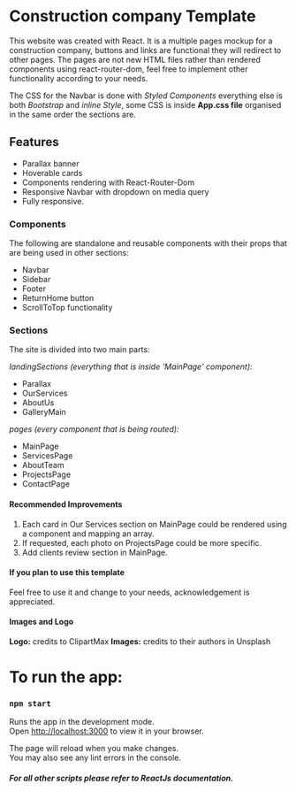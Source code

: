 # Construction company Template

This website was created with React. It is a multiple pages mockup for a construction company, buttons and links are functional they will redirect to other pages. The pages are not new HTML files rather than rendered components using react-router-dom, feel free to implement other functionality according to your needs.

The CSS for the Navbar is done with _Styled Components_ everything else is both _Bootstrap_ and _inline Style_, some CSS is inside **App.css file** organised in the same order the sections are.

## Features

- Parallax banner
- Hoverable cards
- Components rendering with React-Router-Dom
- Responsive Navbar with dropdown on media query
- Fully responsive.

### Components

The following are standalone and reusable components with their props that are being used in other sections:

- Navbar
- Sidebar
- Footer
- ReturnHome button
- ScrollToTop functionality

### Sections

The site is divided into two main parts:

_landingSections (everything that is inside 'MainPage' component):_

- Parallax
- OurServices
- AboutUs
- GalleryMain

_pages (every component that is being routed):_

- MainPage
- ServicesPage
- AboutTeam
- ProjectsPage
- ContactPage

#### Recommended Improvements

1. Each card in Our Services section on MainPage could be rendered using a component and mapping an array.
2. If requested, each photo on ProjectsPage could be more specific.
3. Add clients review section in MainPage.

#### If you plan to use this template

Feel free to use it and change to your needs, acknowledgement is appreciated.

#### Images and Logo

**Logo:** credits to ClipartMax
**Images:** credits to their authors in Unsplash

# To run the app:

### `npm start`

Runs the app in the development mode.\
Open [http://localhost:3000](http://localhost:3000) to view it in your browser.

The page will reload when you make changes.\
You may also see any lint errors in the console.

##### For all other scripts please refer to ReactJs documentation.
